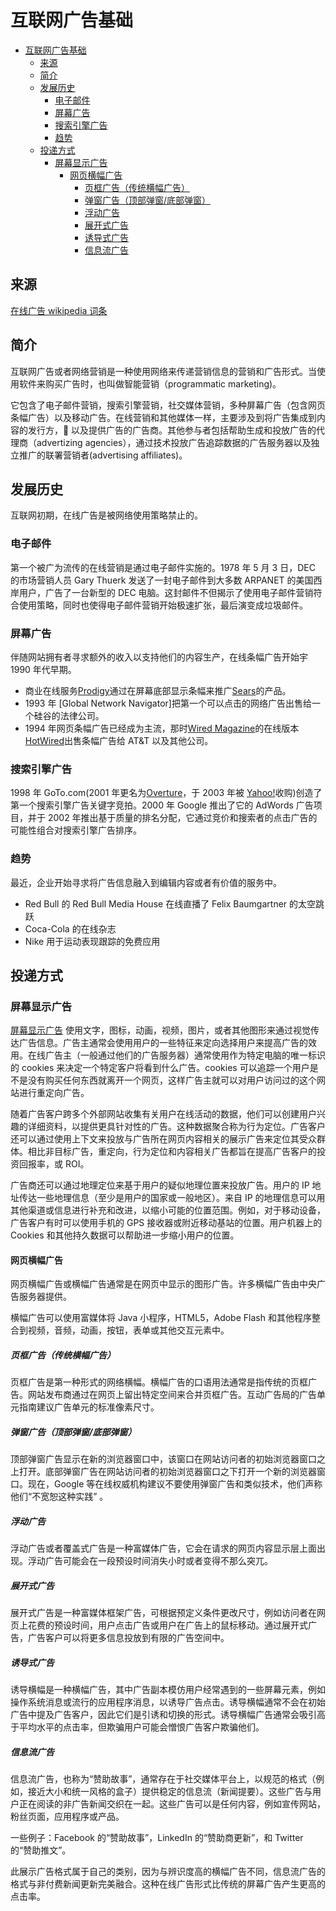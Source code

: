 # 互联网广告基础

- [互联网广告基础](#%E4%BA%92%E8%81%94%E7%BD%91%E5%B9%BF%E5%91%8A%E5%9F%BA%E7%A1%80)
  - [来源](#%E6%9D%A5%E6%BA%90)
  - [简介](#%E7%AE%80%E4%BB%8B)
  - [发展历史](#%E5%8F%91%E5%B1%95%E5%8E%86%E5%8F%B2)
    - [电子邮件](#%E7%94%B5%E5%AD%90%E9%82%AE%E4%BB%B6)
    - [屏幕广告](#%E5%B1%8F%E5%B9%95%E5%B9%BF%E5%91%8A)
    - [搜索引擎广告](#%E6%90%9C%E7%B4%A2%E5%BC%95%E6%93%8E%E5%B9%BF%E5%91%8A)
    - [趋势](#%E8%B6%8B%E5%8A%BF)
  - [投递方式](#%E6%8A%95%E9%80%92%E6%96%B9%E5%BC%8F)
    - [屏幕显示广告](#%E5%B1%8F%E5%B9%95%E6%98%BE%E7%A4%BA%E5%B9%BF%E5%91%8A)
      - [网页横幅广告](#%E7%BD%91%E9%A1%B5%E6%A8%AA%E5%B9%85%E5%B9%BF%E5%91%8A)
        - [页框广告（传统横幅广告）](#%E9%A1%B5%E6%A1%86%E5%B9%BF%E5%91%8A%E4%BC%A0%E7%BB%9F%E6%A8%AA%E5%B9%85%E5%B9%BF%E5%91%8A)
        - [弹窗广告（顶部弹窗/底部弹窗）](#%E5%BC%B9%E7%AA%97%E5%B9%BF%E5%91%8A%E9%A1%B6%E9%83%A8%E5%BC%B9%E7%AA%97%E5%BA%95%E9%83%A8%E5%BC%B9%E7%AA%97)
        - [浮动广告](#%E6%B5%AE%E5%8A%A8%E5%B9%BF%E5%91%8A)
        - [展开式广告](#%E5%B1%95%E5%BC%80%E5%BC%8F%E5%B9%BF%E5%91%8A)
        - [诱导式广告](#%E8%AF%B1%E5%AF%BC%E5%BC%8F%E5%B9%BF%E5%91%8A)
        - [信息流广告](#%E4%BF%A1%E6%81%AF%E6%B5%81%E5%B9%BF%E5%91%8A)

## 来源

[在线广告 wikipedia 词条](https://www.wikiwand.com/en/Online_advertising)

## 简介

互联网广告或者网络营销是一种使用网络来传递营销信息的营销和广告形式。当使用软件来购买广告时，也叫做智能营销（programmatic marketing)。

它包含了电子邮件营销，搜索引擎营销，社交媒体营销，多种屏幕广告（包含网页条幅广告）以及移动广告。在线营销和其他媒体一样，主要涉及到将广告集成到内容的发行方， 以及提供广告的广告商。其他参与者包括帮助生成和投放广告的代理商（advertizing agencies），通过技术投放广告追踪数据的广告服务器以及独立推广的联署营销者(advertising affiliates)。

## 发展历史

互联网初期，在线广告是被网络使用策略禁止的。

### 电子邮件

第一个被广为流传的在线营销是通过电子邮件实施的。1978 年 5 月 3 日，DEC 的市场营销人员 Gary Thuerk 发送了一封电子邮件到大多数 ARPANET 的美国西岸用户，广告了一台新型的 DEC 电脑。这封邮件不但揭示了使用电子邮件营销符合使用策略，同时也使得电子邮件营销开始极速扩张，最后演变成垃圾邮件。

### 屏幕广告

伴随网站拥有者寻求额外的收入以支持他们的内容生产，在线条幅广告开始宇 1990 年代早期。

- 商业在线服务[Prodigy](<https://www.wikiwand.com/en/Prodigy_(online_service)>)通过在屏幕底部显示条幅来推广[Sears](https://www.wikiwand.com/en/Sears)的产品。
- 1993 年 [Global Network Navigator]把第一个可以点击的网络广告出售给一个硅谷的法律公司。
- 1994 年网页条幅广告已经成为主流，那时[Wired Magazine](<https://www.wikiwand.com/en/Wired_(magazine)>)的在线版本[HotWired](https://www.wikiwand.com/en/HotWired)出售条幅广告给 AT&T 以及其他公司。

### 搜索引擎广告

1998 年 GoTo.com(2001 年更名为[Overture](https://www.wikiwand.com/en/Overture_Services)，于 2003 年被 [Yahoo!](https://www.wikiwand.com/en/Yahoo!)收购)创造了第一个搜索引擎广告关键字竞拍。2000 年 Google 推出了它的 AdWords 广告项目，并于 2002 年推出基于质量的排名分配，它通过竞价和搜索者的点击广告的可能性组合对搜索引擎广告排序。

### 趋势

最近，企业开始寻求将广告信息融入到编辑内容或者有价值的服务中。

- Red Bull 的 Red Bull Media House 在线直播了 Felix Baumgartner 的太空跳跃
- Coca-Cola 的在线杂志
- Nike 用于运动表现跟踪的免费应用

## 投递方式

### 屏幕显示广告

[屏幕显示广告](https://www.wikiwand.com/en/Display_advertising)
使用文字，图标，动画，视频，图片，或者其他图形来通过视觉传达广告信息。广告主通常会使用用户的一些特征来定向选择用户来提高广告的效用。在线广告主（一般通过他们的广告服务器）通常使用作为特定电脑的唯一标识的 cookies 来决定一个特定客户将看到什么广告。cookies 可以追踪一个用户是不是没有购买任何东西就离开一个网页，这样广告主就可以对用户访问过的这个网站进行重定向广告。

随着广告客户跨多个外部网站收集有关用户在线活动的数据，他们可以创建用户兴趣的详细资料，以提供更具针对性的广告。这种数据聚合称为行为定位。广告客户还可以通过使用上下文来投放与广告所在网页内容相关的展示广告来定位其受众群体。相比非目标广告，重定向，行为定位和内容相关广告都旨在提高广告客户的投资回报率，或 ROI。

广告商还可以通过地理定位来基于用户的疑似地理位置来投放广告。用户的 IP 地址传达一些地理信息（至少是用户的国家或一般地区）。来自 IP 的地理信息可以用其他渠道或信息进行补充和改进，以缩小可能的位置范围。例如，对于移动设备，广告客户有时可以使用手机的 GPS 接收器或附近移动基站的位置。用户机器上的 Cookies 和其他持久数据可以帮助进一步缩小用户的位置。

#### 网页横幅广告

网页横幅广告或横幅广告通常是在网页中显示的图形广告。许多横幅广告由中央广告服务器提供。

横幅广告可以使用富媒体将 Java 小程序，HTML5，Adobe Flash 和其他程序整合到视频，音频，动画，按钮，表单或其他交互元素中。

##### 页框广告（传统横幅广告）

页框广告是第一种形式的网络横幅。横幅广告的口语用法通常是指传统的页框广告。网站发布商通过在网页上留出特定空间来合并页框广告。互动广告局的广告单元指南建议广告单元的标准像素尺寸。

##### 弹窗广告（顶部弹窗/底部弹窗）

顶部弹窗广告显示在新的浏览器窗口中，该窗口在网站访问者的初始浏览器窗口之上打开。底部弹窗广告在网站访问者的初始浏览器窗口之下打开一个新的浏览器窗口。现在，Google 等在线权威机构建议不要使用弹窗广告和类似技术，他们声称他们“不宽恕这种实践” 。

##### 浮动广告

浮动广告或者覆盖式广告是一种富媒体广告，它会在请求的网页内容显示层上面出现。浮动广告可能会在一段预设时间消失小时或者变得不那么突兀。

##### 展开式广告

展开式广告是一种富媒体框架广告，可根据预定义条件更改尺寸，例如访问者在网页上花费的预设时间，用户点击广告或用户在广告上的鼠标移动。通过展开式广告，广告客户可以将更多信息投放到有限的广告空间中。

##### 诱导式广告

诱导横幅是一种横幅广告，其中广告副本模仿用户经常遇到的一些屏幕元素，例如操作系统消息或流行的应用程序消息，以诱导广告点击。诱导横幅通常不会在初始广告中提及广告客户，因此它们是引诱和切换的形式。诱导横幅广告通常会吸引高于平均水平的点击率，但欺骗用户可能会憎恨广告客户欺骗他们。

##### 信息流广告

信息流广告，也称为“赞助故事”，通常存在于社交媒体平台上，以规范的格式（例如，接近大小和统一风格的盒子）提供稳定的信息流（新闻提要）。这些广告与用户正在阅读的非广告新闻交织在一起。这些广告可以是任何内容，例如宣传网站，粉丝页面，应用程序或产品。

一些例子：Facebook 的“赞助故事”，LinkedIn 的“赞助商更新”，和 Twitter 的“赞助推文”。

此展示广告格式属于自己的类别，因为与辨识度高的横幅广告不同，信息流广告的格式与非付费新闻更新完美融合。这种在线广告形式比传统的屏幕广告产生更高的点击率。
